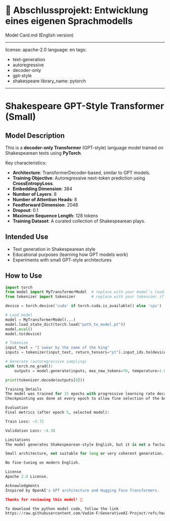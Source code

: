 # 🧠 Abschlussprojekt: Entwicklung eines eigenen Sprachmodells

Model Card.md (English version)
 
---
license: apache-2.0
language: en
tags:
  - text-generation
  - autoregressive
  - decoder-only
  - gpt-style
  - shakespeare
library_name: pytorch
---

# Shakespeare GPT-Style Transformer (Small)

## Model Description

This is a **decoder-only Transformer** (GPT-style) language model trained on Shakespearean texts using **PyTorch**.

Key characteristics:
- **Architecture**: TransformerDecoder-based, similar to GPT models.
- **Training Objective**: Autoregressive next-token prediction using **CrossEntropyLoss**.
- **Embedding Dimension**: 384
- **Number of Layers**: 8
- **Number of Attention Heads**: 8
- **Feedforward Dimension**: 2048
- **Dropout**: 0.1
- **Maximum Sequence Length**: 128 tokens
- **Training Dataset**: A curated collection of Shakespearean plays.

## Intended Use

- Text generation in Shakespearean style
- Educational purposes (learning how GPT models work)
- Experiments with small GPT-style architectures

## How to Use

```python
import torch
from model import MyTransformerModel  # replace with your model's loading function
from tokenizer import tokenizer       # replace with your tokenizer if needed

device = torch.device('cuda' if torch.cuda.is_available() else 'cpu')

# Load model
model = MyTransformerModel(...)
model.load_state_dict(torch.load("path_to_model.pt"))
model.eval()
model.to(device)

# Tokenize
input_text = "I swear by the name of the king"
inputs = tokenizer(input_text, return_tensors="pt").input_ids.to(device)

# Generate (autoregressive sampling)
with torch.no_grad():
    outputs = model.generate(inputs, max_new_tokens=70, temperature=1.0, top_k=60)

print(tokenizer.decode(outputs[0]))

Training Details
The model was trained for 15 epochs with progressive learning rate decay.
Checkpointing was done at every epoch to allow fine selection of the best model.

Evaluation
Final metrics (after epoch 5, selected model):

Train Loss: ~3.72

Validation Loss: ~4.38

Limitations
The model generates Shakespearean-style English, but it is not a factual model.

Small architecture, not suitable for long or very coherent generation.

No fine-tuning on modern English.

License
Apache 2.0 License.

Acknowledgments
Inspired by OpenAI's GPT architecture and Hugging Face Transformers.

Thanks for reviewing this model! 🚀

To download the python model code, follow the link
https://raw.githubusercontent.com/Vadim-F/GenerativeAI-Project/refs/heads/Vadym/main.py